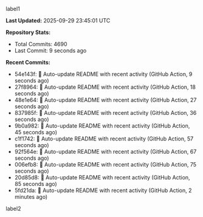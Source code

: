 
label1 
<!-- ACTIVITY_START -->
**Last Updated:** 2025-09-29 23:45:01 UTC

**Repository Stats:**
- Total Commits: 4690
- Last Commit: 9 seconds ago

**Recent Commits:**
- 54e143f: 🤖 Auto-update README with recent activity (GitHub Action, 9 seconds ago)
- 27f8964: 🤖 Auto-update README with recent activity (GitHub Action, 18 seconds ago)
- 48e1e64: 🤖 Auto-update README with recent activity (GitHub Action, 27 seconds ago)
- 837985f: 🤖 Auto-update README with recent activity (GitHub Action, 36 seconds ago)
- 9b0a982: 🤖 Auto-update README with recent activity (GitHub Action, 45 seconds ago)
- c1f1742: 🤖 Auto-update README with recent activity (GitHub Action, 57 seconds ago)
- 92f564e: 🤖 Auto-update README with recent activity (GitHub Action, 67 seconds ago)
- 006efb8: 🤖 Auto-update README with recent activity (GitHub Action, 75 seconds ago)
- 20d85d8: 🤖 Auto-update README with recent activity (GitHub Action, 85 seconds ago)
- 5fd21da: 🤖 Auto-update README with recent activity (GitHub Action, 2 minutes ago)
<!-- ACTIVITY_END -->

label2

